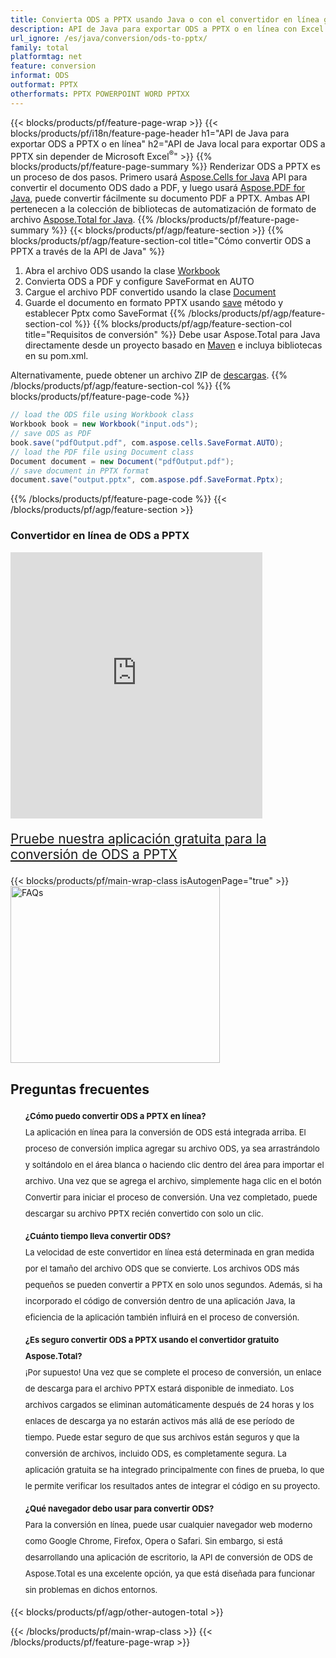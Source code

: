 ```yaml
---
title: Convierta ODS a PPTX usando Java o con el convertidor en línea gratuito
description: API de Java para exportar ODS a PPTX o en línea con Excel o Word o en línea. Pruebe el convertidor en línea gratuito de CSV a DOC rápidamente antes de integrar el código.
url_ignore: /es/java/conversion/ods-to-pptx/
family: total
platformtag: net
feature: conversion
informat: ODS
outformat: PPTX
otherformats: PPTX POWERPOINT WORD PPTXX
---
```

{{< blocks/products/pf/feature-page-wrap >}}
{{< blocks/products/pf/i18n/feature-page-header h1="API de Java para exportar ODS a PPTX o en línea" h2="API de Java local para exportar ODS a PPTX sin depender de Microsoft Excel<sup>&reg;</sup>" >}}
{{% blocks/products/pf/feature-page-summary %}}
Renderizar ODS a PPTX es un proceso de dos pasos. Primero usará [Aspose.Cells for Java](https://products.aspose.com/cells/java) API para convertir el documento ODS dado a PDF, y luego usará [Aspose.PDF for Java](https://products.aspose.com/pdf/java), puede convertir fácilmente su documento PDF a PPTX. Ambas API pertenecen a la colección de bibliotecas de automatización de formato de archivo [Aspose.Total for Java](https://products.aspose.com/total/java/).
{{% /blocks/products/pf/feature-page-summary  %}}
{{< blocks/products/pf/agp/feature-section >}}
{{% blocks/products/pf/agp/feature-section-col title="Cómo convertir ODS a PPTX a través de la API de Java" %}}
1. Abra el archivo ODS usando la clase [Workbook](https://reference.aspose.com/cells/java/com.aspose.cells/Workbook)
2. Convierta ODS a PDF y configure SaveFormat en AUTO
3. Cargue el archivo PDF convertido usando la clase [Document](https://reference.aspose.com/pdf/java/com.aspose.pdf/Document)
4. Guarde el documento en formato PPTX usando [save](https://reference.aspose.com/pdf/java/com.aspose.pdf/Document#save-java.lang.String-com.aspose.pdf.SaveOptions-) método y establecer Pptx como SaveFormat
{{% /blocks/products/pf/agp/feature-section-col %}}
{{% blocks/products/pf/agp/feature-section-col title="Requisitos de conversión" %}}
Debe usar Aspose.Total para Java directamente desde un proyecto basado en [Maven](https://releases.aspose.com/total/java/) e incluya bibliotecas en su pom.xml.

Alternativamente, puede obtener un archivo ZIP de [descargas](https://releases.aspose.com/total/java).
{{% /blocks/products/pf/agp/feature-section-col %}}
{{% blocks/products/pf/feature-page-code %}}
```cs
// load the ODS file using Workbook class
Workbook book = new Workbook("input.ods");
// save ODS as PDF
book.save("pdfOutput.pdf", com.aspose.cells.SaveFormat.AUTO);
// load the PDF file using Document class
Document document = new Document("pdfOutput.pdf");
// save document in PPTX format
document.save("output.pptx", com.aspose.pdf.SaveFormat.Pptx);  
```
{{% /blocks/products/pf/feature-page-code %}}
{{< /blocks/products/pf/agp/feature-section >}}

<div class="container-fluid agp-content bg-white aboutfile box-1 vh100 section nopbtm">
<div class=container>
<div class=row>
<div class="demobox tc col-md-12 padding-0">

<h3>Convertidor en línea de ODS a PPTX</h3>

<iframe title="Herramienta de conversión de pptx a ods" style="border: none; height: 426px;" scrolling="no" src="https://total-conversion-app-65z5r2lp.qa.k8s.dynabic.com/?to=pptx&from=ods" id="child-iframe" width="80%"></iframe>
<p style="font-size:1.3rem;color:#3d8ec4;font-weight:400"><a href="https://products.aspose.app/total/ods-to-pptx/">Pruebe nuestra aplicación gratuita para la conversión de ODS a PPTX</a></p>
</div></div>
</div></div>
{{< blocks/products/pf/main-wrap-class isAutogenPage="true" >}}
<style>.howtolist li{margin-right: 0!important;line-height: 26px;position: relative;margin-bottom: 10px;font-size: 13px;list-style-type: none;}</style>
<div class="col-md-12 tl bg-gray-dark howtolist section">
  <a class="anchor" name="faqpage"></a>
  <div class="container tl dflex" itemscope="" itemtype="https://schema.org/FAQPage">
      <div class="col-md-4 howtosectiongfx">
          <img class="social-panel-hide-on-mobile" src="https://www.groupdocs.cloud/templates/brand/images/groupdocs/conversion/groupdocs_conversion-brand.png" alt="FAQs" width="335" height="283">
      </div>
      <div class="howtosection col-md-8">
          <div>
              <h2>Preguntas frecuentes</h2>
              <ul>
                  <li itemscope="" itemprop="mainEntity" itemtype="https://schema.org/Question">
                      <div>
                          <span itemprop="name"><b>¿Cómo puedo convertir ODS a PPTX en línea?</b></span>
                      </div>
                      <div itemscope="" itemprop="acceptedAnswer" itemtype="https://schema.org/Answer">
                          <span itemprop="text">La aplicación en línea para la conversión de ODS está integrada arriba. El proceso de conversión implica agregar su archivo ODS, ya sea arrastrándolo y soltándolo en el área blanca o haciendo clic dentro del área para importar el archivo. Una vez que se agrega el archivo, simplemente haga clic en el botón Convertir para iniciar el proceso de conversión. Una vez completado, puede descargar su archivo PPTX recién convertido con solo un clic.</span>
                      </div>
                  </li>
                  <li itemscope="" itemprop="mainEntity" itemtype="https://schema.org/Question">
                      <div>
                          <span itemprop="name"><b>¿Cuánto tiempo lleva convertir ODS?</b></span>
                      </div>
                      <div itemscope="" itemprop="acceptedAnswer" itemtype="https://schema.org/Answer">
                          <span itemprop="text">La velocidad de este convertidor en línea está determinada en gran medida por el tamaño del archivo ODS que se convierte. Los archivos ODS más pequeños se pueden convertir a PPTX en solo unos segundos. Además, si ha incorporado el código de conversión dentro de una aplicación Java, la eficiencia de la aplicación también influirá en el proceso de conversión.</span>
                      </div>
                  </li>
                  <li itemscope="" itemprop="mainEntity" itemtype="https://schema.org/Question">
                      <div>
                          <span itemprop="name"><b>¿Es seguro convertir ODS a PPTX usando el convertidor gratuito Aspose.Total?</b></span>
                      </div>
                      <div itemscope="" itemprop="acceptedAnswer" itemtype="https://schema.org/Answer">
                          <span itemprop="text">¡Por supuesto! Una vez que se complete el proceso de conversión, un enlace de descarga para el archivo PPTX estará disponible de inmediato. Los archivos cargados se eliminan automáticamente después de 24 horas y los enlaces de descarga ya no estarán activos más allá de ese período de tiempo. Puede estar seguro de que sus archivos están seguros y que la conversión de archivos, incluido ODS, es completamente segura. La aplicación gratuita se ha integrado principalmente con fines de prueba, lo que le permite verificar los resultados antes de integrar el código en su proyecto.</span>
                      </div>
                  </li>                 
                  <li itemscope="" itemprop="mainEntity" itemtype="https://schema.org/Question">
                      <div>
                          <span itemprop="name"><b>¿Qué navegador debo usar para convertir ODS?</b></span>
                      </div>
                      <div itemscope="" itemprop="acceptedAnswer" itemtype="https://schema.org/Answer">
                          <span itemprop="text">Para la conversión en línea, puede usar cualquier navegador web moderno como Google Chrome, Firefox, Opera o Safari. Sin embargo, si está desarrollando una aplicación de escritorio, la API de conversión de ODS de Aspose.Total es una excelente opción, ya que está diseñada para funcionar sin problemas en dichos entornos.</span>
                      </div>
                  </li>
              </ul>
          </div>
      </div>
  </div>
{{< blocks/products/pf/agp/other-autogen-total >}}

{{< /blocks/products/pf/main-wrap-class >}}
{{< /blocks/products/pf/feature-page-wrap >}}